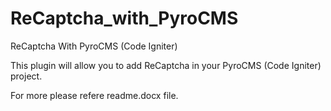 ReCaptcha_with_PyroCMS
======================

ReCaptcha  With PyroCMS (Code Igniter)

This plugin will allow you to add ReCaptcha in your PyroCMS (Code Igniter) project.

For more please refere readme.docx file.
